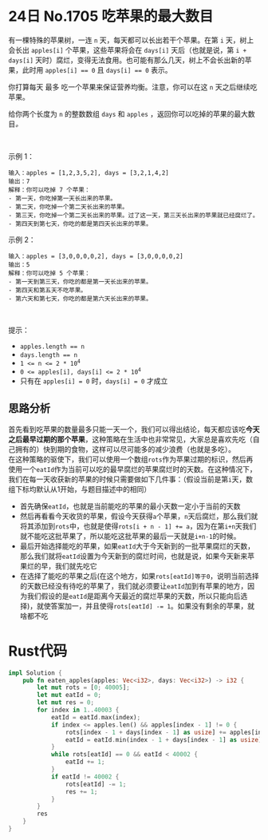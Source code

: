 # 24日 No.1705 吃苹果的最大数目

<div class="content__1Y2H"><div class="notranslate"><p>有一棵特殊的苹果树，一连 <code>n</code> 天，每天都可以长出若干个苹果。在第 <code>i</code> 天，树上会长出 <code>apples[i]</code> 个苹果，这些苹果将会在 <code>days[i]</code> 天后（也就是说，第 <code>i + days[i]</code> 天时）腐烂，变得无法食用。也可能有那么几天，树上不会长出新的苹果，此时用 <code>apples[i] == 0</code> 且 <code>days[i] == 0</code> 表示。</p>

<p>你打算每天 最多 吃一个苹果来保证营养均衡。注意，你可以在这 <code>n</code> 天之后继续吃苹果。</p>

<p>给你两个长度为 <code>n</code> 的整数数组 <code>days</code> 和 <code>apples</code> ，返回你可以吃掉的苹果的最大数目<em>。</em></p>

<p>&nbsp;</p>

<p>示例 1：</p>

    输入：apples = [1,2,3,5,2], days = [3,2,1,4,2]
    输出：7
    解释：你可以吃掉 7 个苹果：
    - 第一天，你吃掉第一天长出来的苹果。
    - 第二天，你吃掉一个第二天长出来的苹果。
    - 第三天，你吃掉一个第二天长出来的苹果。过了这一天，第三天长出来的苹果就已经腐烂了。
    - 第四天到第七天，你吃的都是第四天长出来的苹果。


<p>示例 2：</p>


    输入：apples = [3,0,0,0,0,2], days = [3,0,0,0,0,2]
    输出：5
    解释：你可以吃掉 5 个苹果：
    - 第一天到第三天，你吃的都是第一天长出来的苹果。
    - 第四天和第五天不吃苹果。
    - 第六天和第七天，你吃的都是第六天长出来的苹果。

<p>&nbsp;</p>

<p>提示：</p>

<ul>
	<li><code>apples.length == n</code></li>
	<li><code>days.length == n</code></li>
	<li><code>1 &lt;= n &lt;= 2 * 10<sup>4</sup></code></li>
	<li><code>0 &lt;= apples[i], days[i] &lt;= 2 * 10<sup>4</sup></code></li>
	<li>只有在 <code>apples[i] = 0</code> 时，<code>days[i] = 0</code> 才成立</li>
</ul>
</div></div>

## 思路分析
首先看到吃苹果的数量最多只能一天一个，我们可以得出结论，每天都应该吃**今天之后最早过期的那个苹果**，这种策略在生活中也非常常见，大家总是喜欢先吃（自己拥有的）快到期的食物，这样可以尽可能多的减少浪费（也就是多吃）。  
在这种策略的驱使下，我们可以使用一个数组`rots`作为苹果过期的标识，然后再使用一个`eatId`作为当前可以吃的最早腐烂的苹果腐烂时的天数。在这种情况下，我们在每一天收获新的苹果的时候只需要做如下几件事：（假设当前是第`i`天，数组下标均默认从1开始，与题目描述中的相同）
- 首先确保`eatId`，也就是当前能吃的苹果的最小天数一定小于当前的天数
- 然后再看看今天收货的苹果，假设今天获得`a`个苹果，`n`天后腐烂，那么我们就将其添加到`rots`中，也就是使得`rots[i + n - 1] += a`，因为在第`i+n`天我们就不能吃这批苹果了，所以能吃这批苹果的最后一天就是`i+n-1`的时候。
- 最后开始选择能吃的苹果，如果`eatId`大于今天新到的一批苹果腐烂的天数，那么我们就将`eatId`设置为今天新到的腐烂时间，也就是说，如果今天新来苹果烂的早，我们就先吃它
- 在选择了能吃的苹果之后(在这个地方，如果`rots[eatId]等于0`，说明当前选择的天数已经没有待吃的苹果了，我们就必须要让`eatId`加到有苹果的地方，因为我们假设的是`eatId`是距离今天最近的腐烂苹果的天数，所以只能向后选择)，就使答案加一，并且使得`rots[eatId] -= 1`。如果没有剩余的苹果，就啥都不吃

# Rust代码
```rust
impl Solution {
    pub fn eaten_apples(apples: Vec<i32>, days: Vec<i32>) -> i32 {
        let mut rots = [0; 40005];
        let mut eatId = 0;
        let mut res = 0;
        for index in 1..40003 {
            eatId = eatId.max(index);
            if index <= apples.len() && apples[index - 1] != 0 {
                rots[index - 1 + days[index - 1] as usize] += apples[index - 1];
                eatId = eatId.min(index - 1 + days[index - 1] as usize);
            }
            while rots[eatId] == 0 && eatId < 40002 {
                eatId += 1;
            }
            if eatId != 40002 {
                rots[eatId] -= 1;
                res += 1;
            }
        }
        res
    }
}
```
